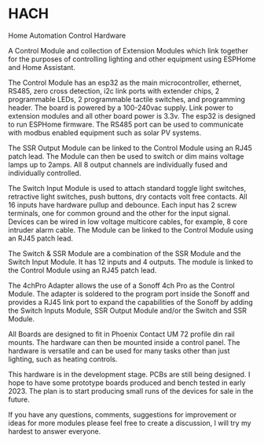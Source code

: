 # HACH
Home Automation Control Hardware

A Control Module and collection of Extension Modules which link together for the purposes of controlling lighting and other equipment using ESPHome and Home Assistant.

The Control Module has an esp32 as the main microcontroller, ethernet, RS485, zero cross detection, i2c link ports with extender chips, 2 programmable LEDs, 2 programmable tactile switches, and programming header. The board is powered by a 100-240vac supply. Link power to extension modules and all other board power is 3.3v. The esp32 is designed to run ESPHome firmware. The RS485 port can be used to communicate with modbus enabled equipment such as solar PV systems.

The SSR Output Module can be linked to the Control Module using an RJ45 patch lead. The Module can then be used to switch or dim mains voltage lamps up to 2amps. All 8 output channels are individually fused and individually controlled.

The Switch Input Module is used to attach standard toggle light switches, retractive light switches, push buttons, dry contacts volt free contacts. All 16 inputs have hardware pullup and debounce. Each input has 2 screw terminals, one for common ground and the other for the input signal. Devices can be wired in low voltage multicore cables, for example, 8 core intruder alarm cable. The Module can be linked to the Control Module using an RJ45 patch lead.

The Switch & SSR Module are a combination of the SSR Module and the Switch Input Module. It has 12 inputs and 4 outputs. The module is linked to the Control Module using an RJ45 patch lead.

The 4chPro Adapter allows the use of a Sonoff 4ch Pro as the Control Module. The adapter is soldered to the program port inside the Sonoff and provides a RJ45 link port to expand the capabilities of the Sonoff by adding the Switch Inputs Module, SSR Output Module and/or the Switch and SSR Module.

All Boards are designed to fit in Phoenix Contact UM 72 profile din rail mounts. The hardware can then be mounted inside a control panel. The hardware is versatile and can be used for many tasks other than just lighting, such as heating controls.

This hardware is in the development stage. PCBs are still being designed. I hope to have some prototype boards produced and bench tested in early 2023.
The plan is to start producing small runs of the devices for sale in the future.

If you have any questions, comments, suggestions for improvement or ideas for more modules please feel free to create a discussion, I will try my hardest to answer everyone.
